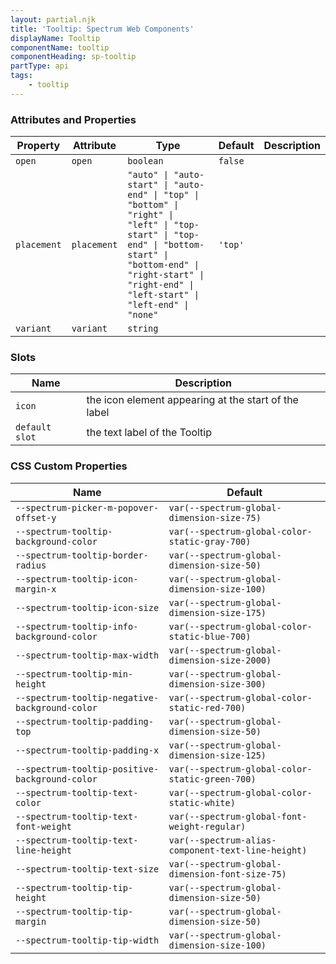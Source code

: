 ```yaml
---
layout: partial.njk
title: 'Tooltip: Spectrum Web Components'
displayName: Tooltip
componentName: tooltip
componentHeading: sp-tooltip
partType: api
tags:
    - tooltip
---
```


### Attributes and Properties

<div class="table-container">
<table class="spectrum-Table">
<thead class="spectrum-Table-head">
<tr>

<th class="spectrum-Table-headCell">
Property
</th>

<th class="spectrum-Table-headCell">
Attribute
</th>

<th class="spectrum-Table-headCell">
Type
</th>

<th class="spectrum-Table-headCell">
Default
</th>

<th class="spectrum-Table-headCell">
Description
</th>

</tr>
</thead>
<tbody class="spectrum-Table-body">

<tr class="spectrum-Table-row">

<td class="spectrum-Table-cell">
<code>open</code>
</td>

<td class="spectrum-Table-cell">
<code>open</code>
</td>

<td class="spectrum-Table-cell">
<code>boolean</code>
</td>

<td class="spectrum-Table-cell">
<code>false</code>
</td>

<td class="spectrum-Table-cell">

</td>

</tr>

<tr class="spectrum-Table-row">

<td class="spectrum-Table-cell">
<code>placement</code>
</td>

<td class="spectrum-Table-cell">
<code>placement</code>
</td>

<td class="spectrum-Table-cell">
<code>"auto" | "auto-start" | "auto-end" | "top" | "bottom" | "right" | "left" | "top-start" | "top-end" | "bottom-start" | "bottom-end" | "right-start" | "right-end" | "left-start" | "left-end" | "none"</code>
</td>

<td class="spectrum-Table-cell">
<code>'top'</code>
</td>

<td class="spectrum-Table-cell">

</td>

</tr>

<tr class="spectrum-Table-row">

<td class="spectrum-Table-cell">
<code>variant</code>
</td>

<td class="spectrum-Table-cell">
<code>variant</code>
</td>

<td class="spectrum-Table-cell">
<code>string</code>
</td>

<td class="spectrum-Table-cell">
<code></code>
</td>

<td class="spectrum-Table-cell">

</td>

</tr>

</tbody>
</table>
</div>
    

### Slots

<div class="table-container">
<table class="spectrum-Table">
<thead class="spectrum-Table-head">
<tr>

<th class="spectrum-Table-headCell">
Name
</th>

<th class="spectrum-Table-headCell">
Description
</th>

</tr>
</thead>
<tbody class="spectrum-Table-body">

<tr class="spectrum-Table-row">

<td class="spectrum-Table-cell">
<code>icon</code>
</td>

<td class="spectrum-Table-cell">
the icon element appearing at the start of the label
</td>

</tr>

<tr class="spectrum-Table-row">

<td class="spectrum-Table-cell">
<code>default slot</code>
</td>

<td class="spectrum-Table-cell">
the text label of the Tooltip
</td>

</tr>

</tbody>
</table>
</div>
    


### CSS Custom Properties

<div class="table-container">
<table class="spectrum-Table">
<thead class="spectrum-Table-head">
<tr>

<th class="spectrum-Table-headCell">
Name
</th>

<th class="spectrum-Table-headCell">
Default
</th>

</tr>
</thead>
<tbody class="spectrum-Table-body">

<tr class="spectrum-Table-row">

<td class="spectrum-Table-cell">
<code>--spectrum-picker-m-popover-offset-y</code>
</td>

<td class="spectrum-Table-cell">
<code>var(--spectrum-global-dimension-size-75)</code>
</td>

</tr>

<tr class="spectrum-Table-row">

<td class="spectrum-Table-cell">
<code>--spectrum-tooltip-background-color</code>
</td>

<td class="spectrum-Table-cell">
<code>var(--spectrum-global-color-static-gray-700)</code>
</td>

</tr>

<tr class="spectrum-Table-row">

<td class="spectrum-Table-cell">
<code>--spectrum-tooltip-border-radius</code>
</td>

<td class="spectrum-Table-cell">
<code>var(--spectrum-global-dimension-size-50)</code>
</td>

</tr>

<tr class="spectrum-Table-row">

<td class="spectrum-Table-cell">
<code>--spectrum-tooltip-icon-margin-x</code>
</td>

<td class="spectrum-Table-cell">
<code>var(--spectrum-global-dimension-size-100)</code>
</td>

</tr>

<tr class="spectrum-Table-row">

<td class="spectrum-Table-cell">
<code>--spectrum-tooltip-icon-size</code>
</td>

<td class="spectrum-Table-cell">
<code>var(--spectrum-global-dimension-size-175)</code>
</td>

</tr>

<tr class="spectrum-Table-row">

<td class="spectrum-Table-cell">
<code>--spectrum-tooltip-info-background-color</code>
</td>

<td class="spectrum-Table-cell">
<code>var(--spectrum-global-color-static-blue-700)</code>
</td>

</tr>

<tr class="spectrum-Table-row">

<td class="spectrum-Table-cell">
<code>--spectrum-tooltip-max-width</code>
</td>

<td class="spectrum-Table-cell">
<code>var(--spectrum-global-dimension-size-2000)</code>
</td>

</tr>

<tr class="spectrum-Table-row">

<td class="spectrum-Table-cell">
<code>--spectrum-tooltip-min-height</code>
</td>

<td class="spectrum-Table-cell">
<code>var(--spectrum-global-dimension-size-300)</code>
</td>

</tr>

<tr class="spectrum-Table-row">

<td class="spectrum-Table-cell">
<code>--spectrum-tooltip-negative-background-color</code>
</td>

<td class="spectrum-Table-cell">
<code>var(--spectrum-global-color-static-red-700)</code>
</td>

</tr>

<tr class="spectrum-Table-row">

<td class="spectrum-Table-cell">
<code>--spectrum-tooltip-padding-top</code>
</td>

<td class="spectrum-Table-cell">
<code>var(--spectrum-global-dimension-size-50)</code>
</td>

</tr>

<tr class="spectrum-Table-row">

<td class="spectrum-Table-cell">
<code>--spectrum-tooltip-padding-x</code>
</td>

<td class="spectrum-Table-cell">
<code>var(--spectrum-global-dimension-size-125)</code>
</td>

</tr>

<tr class="spectrum-Table-row">

<td class="spectrum-Table-cell">
<code>--spectrum-tooltip-positive-background-color</code>
</td>

<td class="spectrum-Table-cell">
<code>var(--spectrum-global-color-static-green-700)</code>
</td>

</tr>

<tr class="spectrum-Table-row">

<td class="spectrum-Table-cell">
<code>--spectrum-tooltip-text-color</code>
</td>

<td class="spectrum-Table-cell">
<code>var(--spectrum-global-color-static-white)</code>
</td>

</tr>

<tr class="spectrum-Table-row">

<td class="spectrum-Table-cell">
<code>--spectrum-tooltip-text-font-weight</code>
</td>

<td class="spectrum-Table-cell">
<code>var(--spectrum-global-font-weight-regular)</code>
</td>

</tr>

<tr class="spectrum-Table-row">

<td class="spectrum-Table-cell">
<code>--spectrum-tooltip-text-line-height</code>
</td>

<td class="spectrum-Table-cell">
<code>var(--spectrum-alias-component-text-line-height)</code>
</td>

</tr>

<tr class="spectrum-Table-row">

<td class="spectrum-Table-cell">
<code>--spectrum-tooltip-text-size</code>
</td>

<td class="spectrum-Table-cell">
<code>var(--spectrum-global-dimension-font-size-75)</code>
</td>

</tr>

<tr class="spectrum-Table-row">

<td class="spectrum-Table-cell">
<code>--spectrum-tooltip-tip-height</code>
</td>

<td class="spectrum-Table-cell">
<code>var(--spectrum-global-dimension-size-50)</code>
</td>

</tr>

<tr class="spectrum-Table-row">

<td class="spectrum-Table-cell">
<code>--spectrum-tooltip-tip-margin</code>
</td>

<td class="spectrum-Table-cell">
<code>var(--spectrum-global-dimension-size-50)</code>
</td>

</tr>

<tr class="spectrum-Table-row">

<td class="spectrum-Table-cell">
<code>--spectrum-tooltip-tip-width</code>
</td>

<td class="spectrum-Table-cell">
<code>var(--spectrum-global-dimension-size-100)</code>
</td>

</tr>

</tbody>
</table>
</div>
    
